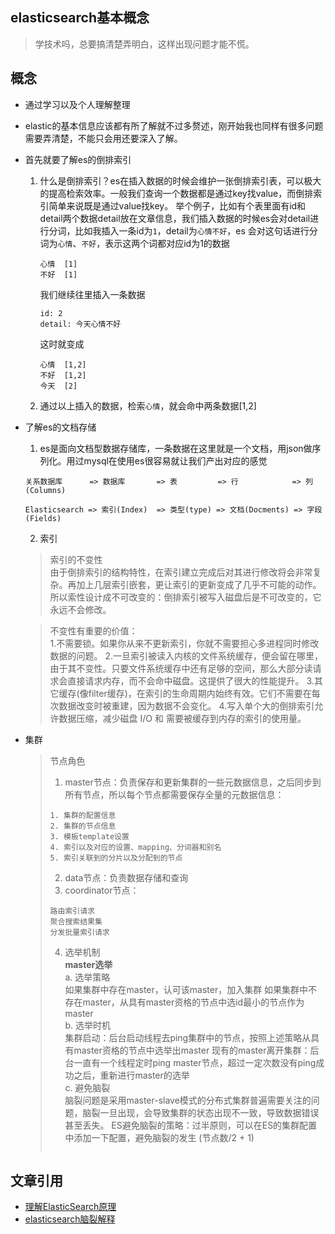 ## elasticsearch基本概念
> 学技术吗，总要搞清楚弄明白，这样出现问题才能不慌。
## 概念
* 通过学习以及个人理解整理
* elastic的基本信息应该都有所了解就不过多赘述，刚开始我也同样有很多问题需要弄清楚，不能只会用还要深入了解。
* 首先就要了解es的倒排索引
  1. 什么是倒排索引？es在插入数据的时候会维护一张倒排索引表，可以极大的提高检索效率。一般我们查询一个数据都是通过key找value，而倒排索引简单来说既是通过value找key。
     举个例子，比如有个表里面有id和detail两个数据detail放在文章信息，我们插入数据的时候es会对detail进行分词，比如我插入一条id为`1`，detail为`心情不好`，es
     会对这句话进行分词为`心情`、`不好`，表示这两个词都对应id为1的数据
     ```
     心情  [1]
     不好  [1]
     ```
     我们继续往里插入一条数据
     ```
     id: 2
     detail: 今天心情不好
     ```
     这时就变成
     ```
     心情  [1,2]
     不好  [1,2]
     今天  [2]
     ```
  2. 通过以上插入的数据，检索`心情`，就会命中两条数据[1,2]   
* 了解es的文档存储
  1. es是面向文档型数据存储库，一条数据在这里就是一个文档，用json做序列化。用过mysql在使用es很容易就让我们产出对应的感觉
    ```
    关系数据库      => 数据库       => 表         => 行            => 列(Columns)

    Elasticsearch => 索引(Index)  => 类型(type) => 文档(Docments) => 字段(Fields)  
    ```
  2. 索引
  > 索引的不变性  
  由于倒排索引的结构特性，在索引建立完成后对其进行修改将会非常复杂。再加上几层索引嵌套，更让索引的更新变成了几乎不可能的动作。
  所以索性设计成不可改变的：倒排索引被写入磁盘后是不可改变的，它永远不会修改。

  > 不变性有重要的价值：  
  1.不需要锁。如果你从来不更新索引，你就不需要担心多进程同时修改数据的问题。
  2.一旦索引被读入内核的文件系统缓存，便会留在哪里，由于其不变性。只要文件系统缓存中还有足够的空间，那么大部分读请求会直接请求内存，而不会命中磁盘。这提供了很大的性能提升。
  3.其它缓存(像filter缓存)，在索引的生命周期内始终有效。它们不需要在每次数据改变时被重建，因为数据不会变化。
  4.写入单个大的倒排索引允许数据压缩，减少磁盘 I/O 和 需要被缓存到内存的索引的使用量。
 
* 集群
  > 节点角色  
  > 1. master节点：负责保存和更新集群的一些元数据信息，之后同步到所有节点，所以每个节点都需要保存全量的元数据信息：
  > ```
  > 1. 集群的配置信息  
  > 2. 集群的节点信息  
  > 3. 模板template设置  
  > 4. 索引以及对应的设置、mapping、分词器和别名  
  > 5. 索引关联到的分片以及分配到的节点  
  > ```
  > 2. data节点：负责数据存储和查询
  > 3. coordinator节点：
  > ```
  > 路由索引请求
  > 聚合搜索结果集
  > 分发批量索引请求
  > ```
  > 4. 选举机制  
  > **master选举**    
  > a. 选举策略  
  > 如果集群中存在master，认可该master，加入集群
  > 如果集群中不存在master，从具有master资格的节点中选id最小的节点作为master  
  > b. 选举时机  
  > 集群启动：后台启动线程去ping集群中的节点，按照上述策略从具有master资格的节点中选举出master
  > 现有的master离开集群：后台一直有一个线程定时ping master节点，超过一定次数没有ping成功之后，重新进行master的选举  
  > c. 避免脑裂  
  > 脑裂问题是采用master-slave模式的分布式集群普遍需要关注的问题，脑裂一旦出现，会导致集群的状态出现不一致，导致数据错误甚至丢失。
  > ES避免脑裂的策略：过半原则，可以在ES的集群配置中添加一下配置，避免脑裂的发生 (节点数/2 + 1)
  > ```
  

    

## 文章引用
* [理解ElasticSearch原理](https://www.jianshu.com/p/52b92f1a9c47)
* [elasticsearch脑裂解释](https://segmentfault.com/a/1190000004504225)
    